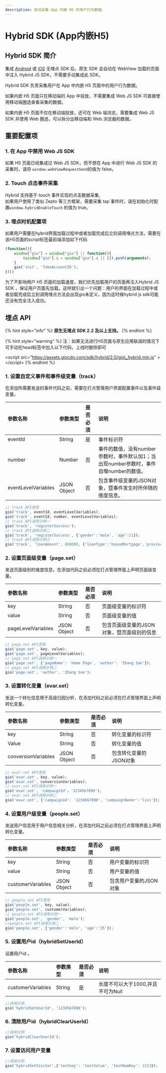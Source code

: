 ```yaml
---
description: 自动采集 App 内嵌 H5 的用户行为数据。
---
```


# Hybrid SDK \(App内嵌H5\)

## Hybrid SDK 简介

集成 [Android](android-sdk/android-sdk.md) 或 [iOS](ios-sdk/ios-sdk-2.x.md) 无埋点 SDK 后，原生 SDK 会自动在 WebView 加载的页面中注入 Hybrid JS SDK，不需要手动集成此 SDK。

Hybrid SDK 负责采集用户在 App 中内嵌 H5 页面中的用户行为数据。

如果内嵌 H5 页面只在移动端的 App 中投放，不需要集成 Web JS SDK 可直接使用移动端圈选查看采集的数据。

如果内嵌 H5 页面不仅在移动端投放，还可在 Web 端浏览，需要集成 Web JS SDK 并使用 Web 圈选，可以拆分出移动端和 Web 浏览器的数据。 



## 重要配置项

### 1. 在 App 中禁用 Web JS SDK

如果 H5 页面已经集成过 Web JS SDK，但不想在 App 中进行 Web JS SDK 的采集时，请将 `window.webViewRequestSend`的值为 false。

### 2. Touch 点击事件采集

Hybrid 支持基于 touch 事件实现的点击数据采集,  
如果用户使用了类似 Zepto 等三方框架，需要采集 tap 事件时，请在初始化时配置`window.hybridEnableTouch` 的值为 true。

### 3. 埋点时机配置项

如果用户需要在hybrid界面加载过程中或者加载完成后立刻调用埋点方法，需要在该H5页面的script标签最前端添加如下代码

```javascript
(function(){
	window["gio"] = window["gio"] || function(){
		(window["gio"].q = window["gio"].q || []).push(arguments);
	}
	gio('init', 'fakeAccountID');
})()
```

为了不影响用户 H5 页面的加载速度，我们优先加载用户的页面再注入Hybrid JS SDK ，保证用户页面先加载。这样就引出一个问题：用户的界面在加载过程中或者加载完成后立刻调用埋点方法会出现gio未定义，因为这时候hybrid js sdk可能还没有完全注入成功。



## **埋点 API** 

{% hint style="info" %}
**原生无埋点 SDK 2.2 及以上支持。**
{% endhint %}

{% hint style="warning" %}
注：如果无法进行H5页面与原生应用联调的情况下可手动在head标签中加入以下代码，上线时删除即可

 &lt;script src="https://assets.giocdn.com/sdk/hybrid/2.0/gio\_hybrid.min.js" &gt;&lt;/script&gt;
{% endhint %}

### 1. 设置自定义事件和事件级变量（track）

在添加所需要发送的事件代码之前，需要在打点管理用户界面配置事件以及事件级变量。

| 参数名称   |  参数类型 | 是否必须 | 说明 |
| :--- | :--- | :--- | :--- |
| eventId    | String | 是 | 事件标识符 |
| number | Number | 否 | 事件的数值，没有number参数时，事件默认加1；当出现number参数时，事件自增number的数值。 |
| eventLevelVariables | JSON Object | 否 | 包含事件级变量的JSON对象，暨事件发生时所伴随的维度信息。 |

```javascript
// track API原型
gio('track', eventId, eventLevelVariables);
gio('track', eventId, number, eventLevelVariables);
// track API调用示例一
gio('track', 'registerSuccess');
// track API调用示例二
gio('track', 'registerSuccess', {'gender':'male', 'age':21});
// track API调用示例三
gio('track', 'loanAmount', 800000, {'loanType':'houseMortgage','province':'Zhejiang'})
```

### 2. 设置页面级变量（page.set）

发送页面级别的维度信息，在添加代码之前必须在打点管理界面上声明页面级变量。

| 参数名称  | 参数类型  | 是否必须  | 说明 |
| :--- | :--- | :--- | :--- |
| key | String | 否 | 页面级变量的标识符 |
| value | String | 否 | 页面级变量的值 |
| pageLevelVariables | JSON Object | 否 | 包含页面级变量的JSON对象，暨页面级别的信息 |

```javascript
// page.set API原型
gio('page.set', key, value);
gio('page.set', pageLevelVariables);
// page.set API调用示例一
gio('page.set', {'pageName': 'Home Page', 'author': 'Zhang San'});
// page.set API调用示例二
gio('page.set', 'author', 'Zhang San');
```

### 3. 设置转化变量（evar.set）

发送一个转化信息用于高级归因分析，在添加代码之前必须在打点管理界面上声明转化变量。

| 参数名称    | 参数类型 | 是否必须 | 说明 |
| :--- | :--- | :--- | :--- |
| key | String | 否 | 转化变量的标识符 |
| Value | String | 否 | 转化变量的值 |
| conversionVariables | JSON Object | 否 | 包含转化变量的JSON对象 |

```javascript
// evar.set API原型
gio('evar.set', key, value);
gio('evar.set', conversionVariables);
// evar.set API调用示例一
gio('evar.set', 'campaignId'，'1234567890');
// evar.set API调用示例二
gio('evar.set', {'campaignId': '1234567890', 'campaignOwner':'lisi'});
```

### 4. 设置用户级变量（people.set）

发送用户信息用于用户信息相关分析，在添加代码之前必须在打点管理界面上声明转化变量。

| 参数名称   | 参数类型 | 是否必须 |  说明 |
| :--- | :--- | :--- | :--- |
| key | String | 否 | 用户变量的标识符 |
| value | String | 否 | 用户变量的值 |
| customerVariables | JSON Object | 否 | 包含用户变量的JSON对象 |

```javascript
// people.set API原型
gio('people.set', key, value);
gio('people.set', customerVariables);
// people.set API调用示例一
gio('people.set', 'gender', 'male');
//people.set API调用示例二
gio('people.set', {'gender':'male', 'age':'25'});
```

### 5. 设置用户id（hybridSetUserId）

设置用户id 。

| 参数名称    | 参数类型 | 是否必须 | 说明 |
| :--- | :--- | :--- | :--- |
| customerVariables | String | 是 | 长度不可以大于1000,并且不可为Null |

```javascript
//调用示例
gio('hybridSetUserId', '1234567890');
```

### 6. 清除用户id（hybridClearUserId）

```javascript
//调用示例
gio('hybridClearUserId');
```

### 7. 设置访问用户变量

```javascript
//调用示例
gio('hybridSetVisitor',{'testkey': 'testValue', 'testNumKey': 2333});
```

## 

